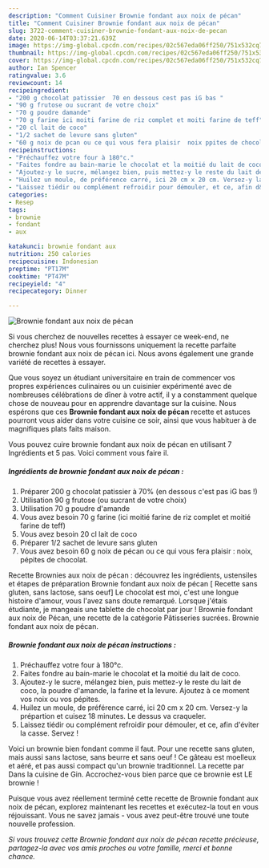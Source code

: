 ```yaml
---
description: "Comment Cuisiner Brownie fondant aux noix de pécan"
title: "Comment Cuisiner Brownie fondant aux noix de pécan"
slug: 3722-comment-cuisiner-brownie-fondant-aux-noix-de-pecan
date: 2020-06-14T03:37:21.639Z
image: https://img-global.cpcdn.com/recipes/02c567eda06ff250/751x532cq70/brownie-fondant-aux-noix-de-pecan-photo-principale-de-la-recette.jpg
thumbnail: https://img-global.cpcdn.com/recipes/02c567eda06ff250/751x532cq70/brownie-fondant-aux-noix-de-pecan-photo-principale-de-la-recette.jpg
cover: https://img-global.cpcdn.com/recipes/02c567eda06ff250/751x532cq70/brownie-fondant-aux-noix-de-pecan-photo-principale-de-la-recette.jpg
author: Ian Spencer
ratingvalue: 3.6
reviewcount: 14
recipeingredient:
- "200 g chocolat patissier  70 en dessous cest pas iG bas "
- "90 g frutose ou sucrant de votre choix"
- "70 g poudre damande"
- "70 g farine ici moiti farine de riz complet et moiti farine de teff"
- "20 cl lait de coco"
- "1/2 sachet de levure sans gluten"
- "60 g noix de pcan ou ce qui vous fera plaisir  noix ppites de chocolat"
recipeinstructions:
- "Préchauffez votre four à 180°c."
- "Faites fondre au bain-marie le chocolat et la moitié du lait de coco."
- "Ajoutez-y le sucre, mélangez bien, puis mettez-y le reste du lait de coco, la poudre d&#39;amande, la farine et la levure. Ajoutez à ce moment vos noix ou vos pépites."
- "Huilez un moule, de préférence carré, ici 20 cm x 20 cm. Versez-y la prépartion et cuisez 18 minutes. Le dessus va craqueler."
- "Laissez tiédir ou complément refroidir pour démouler, et ce, afin d&#39;éviter la casse. Servez !"
categories:
- Resep
tags:
- brownie
- fondant
- aux

katakunci: brownie fondant aux 
nutrition: 250 calories
recipecuisine: Indonesian
preptime: "PT17M"
cooktime: "PT47M"
recipeyield: "4"
recipecategory: Dinner

---
```



![Brownie fondant aux noix de pécan](https://img-global.cpcdn.com/recipes/02c567eda06ff250/751x532cq70/brownie-fondant-aux-noix-de-pecan-photo-principale-de-la-recette.jpg)

Si vous cherchez de nouvelles recettes à essayer ce week-end, ne cherchez plus! Nous vous fournissons uniquement la recette parfaite brownie fondant aux noix de pécan ici. Nous avons également une grande variété de recettes à essayer.

Que vous soyez un étudiant universitaire en train de commencer vos propres expériences culinaires ou un cuisinier expérimenté avec de nombreuses célébrations de dîner à votre actif, il y a constamment quelque chose de nouveau pour en apprendre davantage sur la cuisine. Nous espérons que ces <strong> Brownie fondant aux noix de pécan </strong> recette et astuces pourront vous aider dans votre cuisine ce soir, ainsi que vous habituer à de magnifiques plats faits maison.

<!--inarticleads1-->

Vous pouvez cuire brownie fondant aux noix de pécan en utilisant 7 Ingrédients et 5 pas. Voici comment vous faire il.

##### Ingrédients de brownie fondant aux noix de pécan :

1. Préparer 200 g chocolat patissier à 70% (en dessous c&#39;est pas iG bas !)
1. Utilisation 90 g frutose (ou sucrant de votre choix)
1. Utilisation 70 g poudre d&#39;amande
1. Vous avez besoin 70 g farine (ici moitié farine de riz complet et moitié farine de teff)
1. Vous avez besoin 20 cl lait de coco
1. Préparer 1/2 sachet de levure sans gluten
1. Vous avez besoin 60 g noix de pécan ou ce qui vous fera plaisir : noix, pépites de chocolat.


Recette Brownies aux noix de pécan : découvrez les ingrédients, ustensiles et étapes de préparation Brownie fondant aux noix de pécan [ Recette sans gluten, sans lactose, sans oeuf] Le chocolat est moi, c&#39;est une longue histoire d&#39;amour, vous l&#39;avez sans doute remarqué. Lorsque j&#39;étais étudiante, je mangeais une tablette de chocolat par jour ! Brownie fondant aux noix de Pécan, une recette de la catégorie Pâtisseries sucrées. Brownie fondant aux noix de pécan. 

<!--inarticleads2-->

##### Brownie fondant aux noix de pécan instructions :

1. Préchauffez votre four à 180°c.
1. Faites fondre au bain-marie le chocolat et la moitié du lait de coco.
1. Ajoutez-y le sucre, mélangez bien, puis mettez-y le reste du lait de coco, la poudre d&#39;amande, la farine et la levure. Ajoutez à ce moment vos noix ou vos pépites.
1. Huilez un moule, de préférence carré, ici 20 cm x 20 cm. Versez-y la prépartion et cuisez 18 minutes. Le dessus va craqueler.
1. Laissez tiédir ou complément refroidir pour démouler, et ce, afin d&#39;éviter la casse. Servez !


Voici un brownie bien fondant comme il faut. Pour une recette sans gluten, mais aussi sans lactose, sans beurre et sans oeuf ! Ce gâteau est moelleux et aéré, et pas aussi compact qu&#39;un brownie traditionnel. La recette par Dans la cuisine de Gin. Accrochez-vous bien parce que ce brownie est LE brownie ! 

<!--inarticleads1-->

<p>
Puisque vous avez réellement terminé cette recette de Brownie fondant aux noix de pécan, explorez maintenant les recettes et exécutez-la tout en vous réjouissant. Vous ne savez jamais - vous avez peut-être trouvé une toute nouvelle profession.
</p>

<p>
<i>Si vous trouvez cette Brownie fondant aux noix de pécan recette précieuse, partagez-la avec vos amis proches ou votre famille, merci et bonne chance.</i>
</p>
